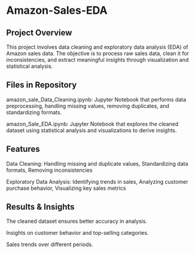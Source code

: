 # Amazon-Sales-EDA
## Project Overview

This project involves data cleaning and exploratory data analysis (EDA) of Amazon sales data. The objective is to process raw sales data, clean it for inconsistencies, and extract meaningful insights through visualization and statistical analysis.

## Files in Repository

amazon_sale_Data_Cleaning.ipynb: Jupyter Notebook that performs data preprocessing, handling missing values, removing duplicates, and standardizing formats.

amazon_Sale_EDA.ipynb: Jupyter Notebook that explores the cleaned dataset using statistical analysis and visualizations to derive insights.

## Features

Data Cleaning: Handling missing and duplicate values, Standardizing data formats, Removing inconsistencies

Exploratory Data Analysis: Identifying trends in sales, Analyzing customer purchase behavior, Visualizing key sales metrics

## Results & Insights

The cleaned dataset ensures better accuracy in analysis.

Insights on customer behavior and top-selling categories.

Sales trends over different periods.
